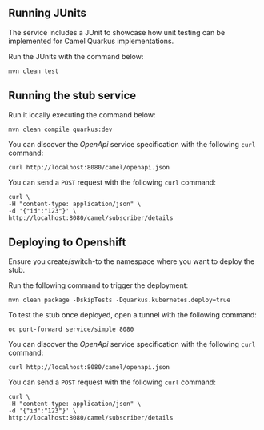 ## Running JUnits

The service includes a JUnit to showcase how unit testing can be implemented for Camel Quarkus implementations.

Run the JUnits with the command below:

```
mvn clean test
```

## Running the stub service

Run it locally executing the command below:

```
mvn clean compile quarkus:dev
```

You can discover the *OpenApi* service specification with the following `curl` command:

```
curl http://localhost:8080/camel/openapi.json
```

You can send a `POST` request with the following `curl` command:

```
curl \
-H "content-type: application/json" \
-d '{"id":"123"}' \
http://localhost:8080/camel/subscriber/details
```

## Deploying to Openshift

Ensure you create/switch-to the namespace where you want to deploy the stub.

Run the following command to trigger the deployment:
```
mvn clean package -DskipTests -Dquarkus.kubernetes.deploy=true
```

To test the stub once deployed, open a tunnel with the following command:
```
oc port-forward service/simple 8080
```

You can discover the *OpenApi* service specification with the following `curl` command:

```
curl http://localhost:8080/camel/openapi.json
```

You can send a `POST` request with the following `curl` command:

```
curl \
-H "content-type: application/json" \
-d '{"id":"123"}' \
http://localhost:8080/camel/subscriber/details
```


